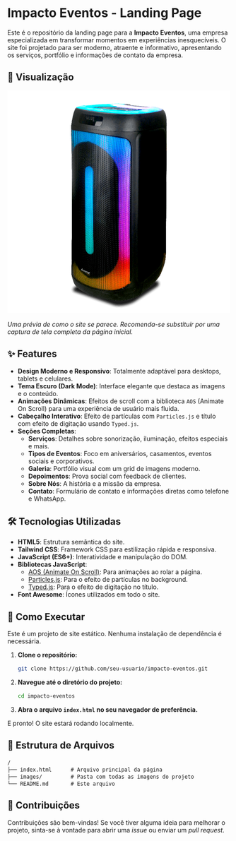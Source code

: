 # Impacto Eventos - Landing Page

Este é o repositório da landing page para a **Impacto Eventos**, uma empresa especializada em transformar momentos em experiências inesquecíveis. O site foi projetado para ser moderno, atraente e informativo, apresentando os serviços, portfólio e informações de contato da empresa.

## 📸 Visualização

![Screenshot da Landing Page](images/X4UecEURuTR1.png)

*Uma prévia de como o site se parece. Recomenda-se substituir por uma captura de tela completa da página inicial.*

## ✨ Features

- **Design Moderno e Responsivo**: Totalmente adaptável para desktops, tablets e celulares.
- **Tema Escuro (Dark Mode)**: Interface elegante que destaca as imagens e o conteúdo.
- **Animações Dinâmicas**: Efeitos de scroll com a biblioteca `AOS` (Animate On Scroll) para uma experiência de usuário mais fluida.
- **Cabeçalho Interativo**: Efeito de partículas com `Particles.js` e título com efeito de digitação usando `Typed.js`.
- **Seções Completas**:
  - **Serviços**: Detalhes sobre sonorização, iluminação, efeitos especiais e mais.
  - **Tipos de Eventos**: Foco em aniversários, casamentos, eventos sociais e corporativos.
  - **Galeria**: Portfólio visual com um grid de imagens moderno.
  - **Depoimentos**: Prova social com feedback de clientes.
  - **Sobre Nós**: A história e a missão da empresa.
  - **Contato**: Formulário de contato e informações diretas como telefone e WhatsApp.

## 🛠️ Tecnologias Utilizadas

- **HTML5**: Estrutura semântica do site.
- **Tailwind CSS**: Framework CSS para estilização rápida e responsiva.
- **JavaScript (ES6+)**: Interatividade e manipulação do DOM.
- **Bibliotecas JavaScript**:
  - [AOS (Animate On Scroll)](https://michalsnik.github.io/aos/): Para animações ao rolar a página.
  - [Particles.js](https://vincentgarreau.com/particles.js/): Para o efeito de partículas no background.
  - [Typed.js](https://github.com/mattboldt/typed.js): Para o efeito de digitação no título.
- **Font Awesome**: Ícones utilizados em todo o site.

## 🚀 Como Executar

Este é um projeto de site estático. Nenhuma instalação de dependência é necessária.

1. **Clone o repositório:**
   ```bash
   git clone https://github.com/seu-usuario/impacto-eventos.git
   ```
2. **Navegue até o diretório do projeto:**
   ```bash
   cd impacto-eventos
   ```
3. **Abra o arquivo `index.html` no seu navegador de preferência.**

E pronto! O site estará rodando localmente.

## 📂 Estrutura de Arquivos

```
/
├── index.html      # Arquivo principal da página
├── images/         # Pasta com todas as imagens do projeto
└── README.md       # Este arquivo
```

## 🤝 Contribuições

Contribuições são bem-vindas! Se você tiver alguma ideia para melhorar o projeto, sinta-se à vontade para abrir uma *issue* ou enviar um *pull request*.
